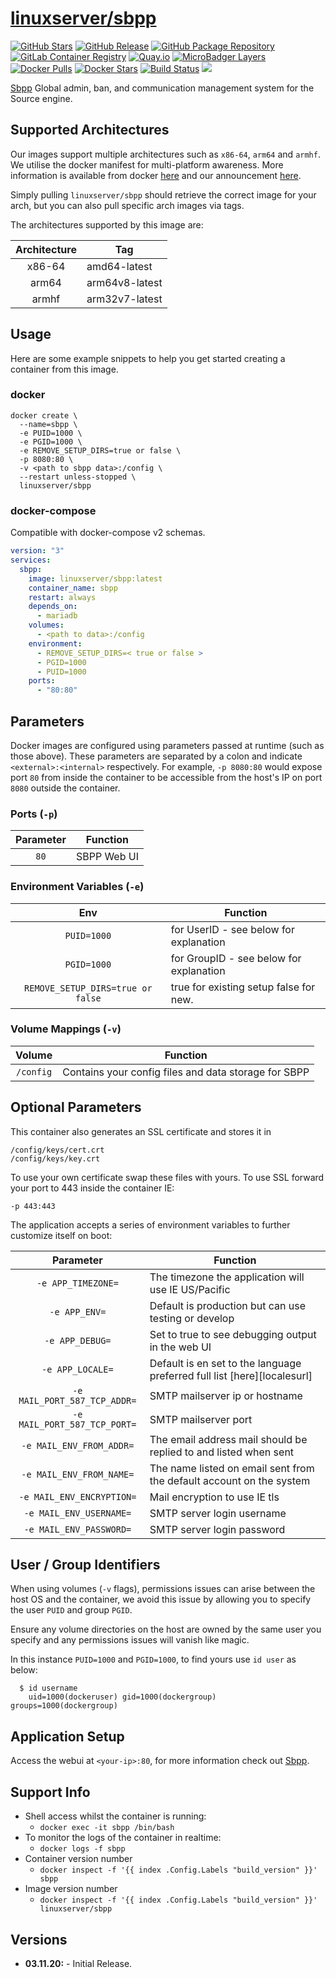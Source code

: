 # [linuxserver/sbpp](https://github.com/linuxserver/docker-sbpp)

[![GitHub Stars](https://img.shields.io/github/stars/linuxserver/docker-sbpp.svg?style=flat-square&color=E68523&logo=github&logoColor=FFFFFF)](https://github.com/linuxserver/docker-sbpp)
[![GitHub Release](https://img.shields.io/github/release/linuxserver/docker-sbpp.svg?style=flat-square&color=E68523&logo=github&logoColor=FFFFFF)](https://github.com/linuxserver/docker-sbpp/releases)
[![GitHub Package Repository](https://img.shields.io/static/v1.svg?style=flat-square&color=E68523&label=linuxserver.io&message=GitHub%20Package&logo=github&logoColor=FFFFFF)](https://github.com/linuxserver/docker-sbpp/packages)
[![GitLab Container Registry](https://img.shields.io/static/v1.svg?style=flat-square&color=E68523&label=linuxserver.io&message=GitLab%20Registry&logo=gitlab&logoColor=FFFFFF)](https://gitlab.com/Linuxserver.io/docker-sbpp/container_registry)
[![Quay.io](https://img.shields.io/static/v1.svg?style=flat-square&color=E68523&label=linuxserver.io&message=Quay.io)](https://quay.io/repository/linuxserver.io/sbpp)
[![MicroBadger Layers](https://img.shields.io/microbadger/layers/linuxserver/sbpp.svg?style=flat-square&color=E68523)](https://microbadger.com/images/linuxserver/sbpp "Get your own version badge on microbadger.com")
[![Docker Pulls](https://img.shields.io/docker/pulls/linuxserver/sbpp.svg?style=flat-square&color=E68523&label=pulls&logo=docker&logoColor=FFFFFF)](https://hub.docker.com/r/linuxserver/sbpp)
[![Docker Stars](https://img.shields.io/docker/stars/linuxserver/sbpp.svg?style=flat-square&color=E68523&label=stars&logo=docker&logoColor=FFFFFF)](https://hub.docker.com/r/linuxserver/sbpp)
[![Build Status](https://ci.linuxserver.io/view/all/job/Docker-Pipeline-Builders/job/docker-sbpp/job/master/badge/icon?style=flat-square)](https://ci.linuxserver.io/job/Docker-Pipeline-Builders/job/docker-sbpp/job/master/)
[![](https://lsio-ci.ams3.digitaloceanspaces.com/linuxserver/sbpp/latest/badge.svg)](https://lsio-ci.ams3.digitaloceanspaces.com/linuxserver/sbpp/latest/index.html)

[Sbpp](https://github.com/drizuid/sbpp) Global admin, ban, and communication management system for the Source engine.

## Supported Architectures

Our images support multiple architectures such as `x86-64`, `arm64` and `armhf`. We utilise the docker manifest for multi-platform awareness. More information is available from docker [here](https://github.com/docker/distribution/blob/master/docs/spec/manifest-v2-2.md#manifest-list) and our announcement [here](https://blog.linuxserver.io/2019/02/21/the-lsio-pipeline-project/).

Simply pulling `linuxserver/sbpp` should retrieve the correct image for your arch, but you can also pull specific arch images via tags.

The architectures supported by this image are:

| Architecture | Tag |
| :----: | --- |
| x86-64 | amd64-latest |
| arm64 | arm64v8-latest |
| armhf | arm32v7-latest |


## Usage

Here are some example snippets to help you get started creating a container from this image.

### docker

```
docker create \
  --name=sbpp \
  -e PUID=1000 \
  -e PGID=1000 \
  -e REMOVE_SETUP_DIRS=true or false \
  -p 8080:80 \
  -v <path to sbpp data>:/config \
  --restart unless-stopped \
  linuxserver/sbpp
```


### docker-compose

Compatible with docker-compose v2 schemas.

```yaml
version: "3"
services:
  sbpp:
    image: linuxserver/sbpp:latest
    container_name: sbpp
    restart: always
    depends_on:
      - mariadb
    volumes:
      - <path to data>:/config
    environment:
      - REMOVE_SETUP_DIRS=< true or false >
      - PGID=1000
      - PUID=1000
    ports:
      - "80:80"

```

## Parameters

Docker images are configured using parameters passed at runtime (such as those above). These parameters are separated by a colon and indicate `<external>:<internal>` respectively. For example, `-p 8080:80` would expose port `80` from inside the container to be accessible from the host's IP on port `8080` outside the container.

### Ports (`-p`)

| Parameter | Function |
| :----: | --- |
| `80` | SBPP  Web UI |


### Environment Variables (`-e`)

| Env | Function |
| :----: | --- |
| `PUID=1000` | for UserID - see below for explanation |
| `PGID=1000` | for GroupID - see below for explanation |
| `REMOVE_SETUP_DIRS=true or false` | true for existing setup false for new. |

### Volume Mappings (`-v`)

| Volume | Function |
| :----: | --- |
| `/config` | Contains your config files and data storage for SBPP |


## Optional Parameters

This container also generates an SSL certificate and stores it in
```
/config/keys/cert.crt
/config/keys/key.crt
```
To use your own certificate swap these files with yours. To use SSL forward your port to 443 inside the container IE:

```
-p 443:443
```

The application accepts a series of environment variables to further customize itself on boot:

| Parameter | Function |
| :---: | --- |
| `-e APP_TIMEZONE=` | The timezone the application will use IE US/Pacific|
| `-e APP_ENV=` | Default is production but can use testing or develop|
| `-e APP_DEBUG=` | Set to true to see debugging output in the web UI|
| `-e APP_LOCALE=` | Default is en set to the language preferred full list [here][localesurl]|
| `-e MAIL_PORT_587_TCP_ADDR=` | SMTP mailserver ip or hostname|
| `-e MAIL_PORT_587_TCP_PORT=` | SMTP mailserver port|
| `-e MAIL_ENV_FROM_ADDR=` | The email address mail should be replied to and listed when sent|
| `-e MAIL_ENV_FROM_NAME=` | The name listed on email sent from the default account on the system|
| `-e MAIL_ENV_ENCRYPTION=` | Mail encryption to use IE tls |
| `-e MAIL_ENV_USERNAME=` | SMTP server login username|
| `-e MAIL_ENV_PASSWORD=` | SMTP server login password|



## User / Group Identifiers

When using volumes (`-v` flags), permissions issues can arise between the host OS and the container, we avoid this issue by allowing you to specify the user `PUID` and group `PGID`.

Ensure any volume directories on the host are owned by the same user you specify and any permissions issues will vanish like magic.

In this instance `PUID=1000` and `PGID=1000`, to find yours use `id user` as below:

```
  $ id username
    uid=1000(dockeruser) gid=1000(dockergroup) groups=1000(dockergroup)
```

## Application Setup

Access the webui at `<your-ip>:80`, for more information check out [Sbpp](https://github.com/drizuid/sbpp).



## Support Info

* Shell access whilst the container is running:
  * `docker exec -it sbpp /bin/bash`
* To monitor the logs of the container in realtime:
  * `docker logs -f sbpp`
* Container version number
  * `docker inspect -f '{{ index .Config.Labels "build_version" }}' sbpp`
* Image version number
  * `docker inspect -f '{{ index .Config.Labels "build_version" }}' linuxserver/sbpp`

## Versions

* **03.11.20:** - Initial Release.
